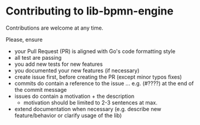 Contributing to lib-bpmn-engine
=================================

Contributions are welcome at any time.

Please, ensure
* your Pull Request (PR) is aligned with Go's code formatting style
* all test are passing
* you add new tests for new features
* you documented your new features (if necessary)
* create issue first, before creating the PR (except minor typos fixes)
* commits do contain a reference to the issue ... e.g. (#????) at the end of the commit message
* issues do contain a motivation + the description
  * motivation should be limited to 2-3 sentences at max.
* extend documentation when necessary (e.g. describe new feature/behavior or clarify usage of the lib)
